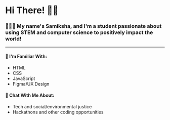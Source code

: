 # Hi There! 👋🏽
### 👩🏽‍💻 My name's Samiksha, and I'm a student passionate about using STEM and computer science to positively impact the world! 
---
#### 🧠 I'm Familiar With:
- HTML
- CSS
- JavaScript
- Figma/UX Design

#### 💬 Chat With Me About:
- Tech and social/environmental justice
- Hackathons and other coding opportunities
